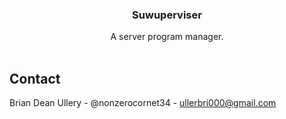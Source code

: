 <div align="center">
  <h3 align="center">Suwuperviser</h3>
  <p align="center">
    A server program manager.
    <br />
    <br/>
  </p>
</div>

## Contact

Brian Dean Ullery - @nonzerocornet34 - [ullerbri000@gmail.com](mailto:ullerbri000@gmail.com)
